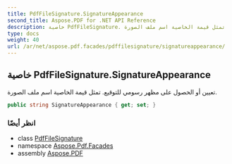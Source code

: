 ```yaml
---
title: PdfFileSignature.SignatureAppearance
second_title: Aspose.PDF for .NET API Reference
description: خاصية PdfFileSignature. تعيين أو الحصول على مظهر رسومي للتوقيع. تمثل قيمة الخاصية اسم ملف الصورة
type: docs
weight: 40
url: /ar/net/aspose.pdf.facades/pdffilesignature/signatureappearance/
---
```

## خاصية PdfFileSignature.SignatureAppearance

تعيين أو الحصول على مظهر رسومي للتوقيع. تمثل قيمة الخاصية اسم ملف الصورة.

```csharp
public string SignatureAppearance { get; set; }
```

### انظر أيضًا

* class [PdfFileSignature](../)
* namespace [Aspose.Pdf.Facades](../../../aspose.pdf.facades/)
* assembly [Aspose.PDF](../../../)